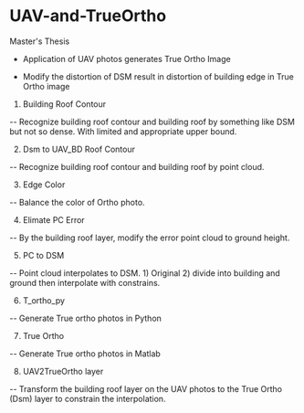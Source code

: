 # UAV-and-TrueOrtho
Master's Thesis

* Application of UAV photos generates True Ortho Image

* Modify the distortion of DSM result in distortion of building edge in True Ortho image


1. Building Roof Contour

-- Recognize building roof contour and building roof by something like DSM but not so dense. With limited and appropriate upper bound.

2. Dsm to UAV_BD Roof Contour

-- Recognize building roof contour and building roof by point cloud.

3. Edge Color

-- Balance the color of Ortho photo.

4. Elimate PC Error

-- By the building roof layer, modify the error point cloud to ground height.

5. PC to DSM

-- Point cloud interpolates to DSM. 1) Original 2) divide into building and ground then interpolate with constrains.

6. T_ortho_py

-- Generate True ortho photos in Python

7. True Ortho

-- Generate True ortho photos in Matlab

8. UAV2TrueOrtho layer

-- Transform the building roof layer on the UAV photos to the True Ortho (Dsm) layer to constrain the interpolation.
